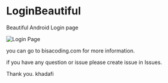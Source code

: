 # LoginBeautiful
Beautiful Android Login page

![Login Page](http://bisacoding.com/wp-content/uploads/2016/05/Screenshot_20160505-191840-e1462453755592.png)

you can go to bisacoding.com for more information.

if you have any question or issue please create issue in Issues. 

Thank you.
khadafi
